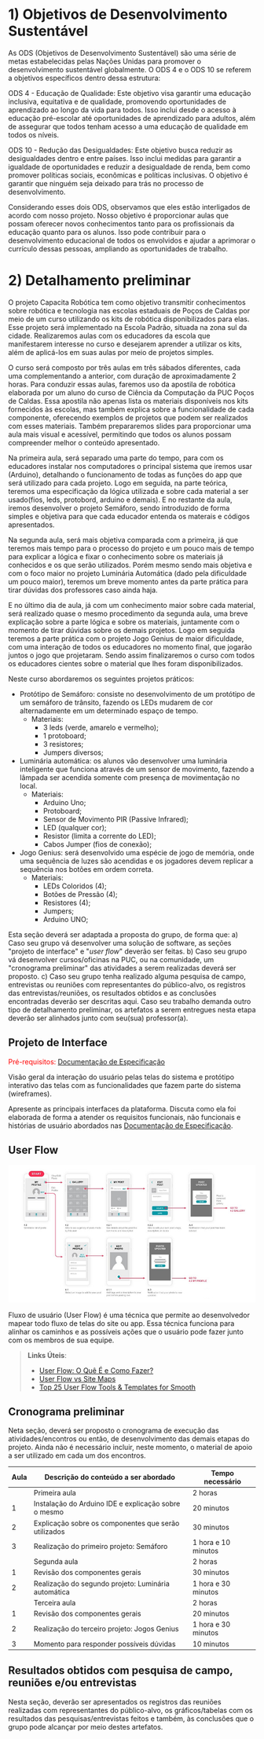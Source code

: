 # 1) Objetivos de Desenvolvimento Sustentável

As ODS (Objetivos de Desenvolvimento Sustentável) são uma série de metas estabelecidas pelas Nações Unidas para promover o desenvolvimento sustentável globalmente. O ODS 4 e o ODS 10 se referem a objetivos específicos dentro dessa estrutura:

ODS 4 - Educação de Qualidade: Este objetivo visa garantir uma educação inclusiva, equitativa e de qualidade, promovendo oportunidades de aprendizado ao longo da vida para todos. Isso inclui desde o acesso à educação pré-escolar até oportunidades de aprendizado para adultos, além de assegurar que todos tenham acesso a uma educação de qualidade em todos os níveis.

ODS 10 - Redução das Desigualdades: Este objetivo busca reduzir as desigualdades dentro e entre países. Isso inclui medidas para garantir a igualdade de oportunidades e reduzir a desigualdade de renda, bem como promover políticas sociais, econômicas e políticas inclusivas. O objetivo é garantir que ninguém seja deixado para trás no processo de desenvolvimento.

Considerando esses dois ODS, observamos que eles estão interligados de acordo com nosso projeto. Nosso objetivo é proporcionar aulas que possam oferecer novos conhecimentos tanto para os profissionais da educação quanto para os alunos. Isso pode contribuir para o desenvolvimento educacional de todos os envolvidos e ajudar a aprimorar o currículo dessas pessoas, ampliando as oportunidades de trabalho.

# 2) Detalhamento preliminar
O projeto Capacita Robótica tem como objetivo transmitir conhecimentos sobre robótica e tecnologia nas escolas estaduais de Poços de Caldas por meio de um curso utilizando os kits de robótica disponibilizados para elas. Esse projeto será implementado na Escola Padrão, situada na zona sul da cidade. Realizaremos aulas com os educadores da escola que manifestarem interesse no curso e desejarem aprender a utilizar os kits, além de aplicá-los em suas aulas por meio de projetos simples.

O curso será composto por três aulas em três sábados diferentes, cada uma complementando a anterior, com duração de aproximadamente 2 horas. Para conduzir essas aulas, faremos uso da apostila de robótica elaborada por um aluno do curso de Ciência da Computação da PUC Poços de Caldas. Essa apostila não apenas lista os materiais disponíveis nos kits fornecidos às escolas, mas também explica sobre a funcionalidade de cada componente, oferecendo exemplos de projetos que podem ser realizados com esses materiais. Também prepararemos slides para proporcionar uma aula mais visual e acessível, permitindo que todos os alunos possam compreender melhor o conteúdo apresentado.

Na primeira aula, será separado uma parte do tempo, para com os educadores instalar nos computadores o principal sistema que iremos usar (Arduino), detalhando o funcionamento de todas as funções do app que será utilizado para cada projeto. Logo em seguida, na parte teórica, teremos uma especificação da lógica utilizada e sobre cada material a ser usado(fios, leds, protobord, arduino e demais). E no restante da aula, iremos desenvolver o projeto Semáforo, sendo introduzido de forma simples e objetiva para que cada educador entenda os materais e códigos apresentados. 

Na segunda aula, será mais objetiva comparada com a primeira, já que teremos mais tempo para o processo do projeto e um pouco mais de tempo para explicar a lógica e fixar o conhecimento sobre os materiais já conhecidos e os que serão utilizados. Porém mesmo sendo mais objetiva e com o foco maior no projeto Luminária Automática (dado pela dificuldade um pouco maior), teremos um breve momento antes da parte prática para tirar dúvidas dos professores caso ainda haja. 

E no último dia de aula, já com um conhecimento maior sobre cada material, será realizado quase o mesmo procedimento da segunda aula, uma breve explicação sobre a parte lógica e sobre os materiais, juntamente com o momento de tirar dúvidas sobre os demais projetos. Logo em seguida teremos a parte prática com o projeto Jogo Genius de maior dificuldade, com uma interação de todos os educadores no momento final, que jogarão juntos o jogo que projetaram. Sendo assim finalizaremos o curso com todos os educadores cientes sobre o material que lhes foram disponibilizados. 

Neste curso abordaremos os seguintes projetos práticos:
- Protótipo de Semáforo: consiste no desenvolvimento de um protótipo de um semáforo de trânsito, fazendo os LEDs mudarem de cor alternadamente em um determinado espaço de tempo.
    - Materiais:
        - 3 leds (verde, amarelo e vermelho);
        - 1 protoboard;
        - 3 resistores;
        - Jumpers diversos;
- Luminária automática: os alunos vão desenvolver uma luminária inteligente que funciona através de um sensor de movimento, fazendo a lâmpada ser acendida somente com presença de movimentação no local.
    - Materiais:
        - Arduino Uno;
        - Protoboard;
        - Sensor de Movimento PIR (Passive Infrared);
        - LED (qualquer cor);
        - Resistor (limita a corrente do LED);
        - Cabos Jumper (fios de conexão);
- Jogo Genius: será desenvolvido uma espécie de jogo de memória, onde uma sequência de luzes são acendidas e os jogadores devem replicar a sequência nos botões em ordem correta.
    - Materiais:
        - LEDs Coloridos (4);
        - Botões de Pressão (4);
        - Resistores (4);
        - Jumpers;
        - Arduino UNO;

Esta seção deverá ser adaptada a proposta do grupo, de forma que:
a) Caso seu grupo vá desenvolver uma solução de software, as seções "projeto de interface" e "_user flow_" deverão ser feitas.
b) Caso seu grupo vá desenvolver cursos/oficinas na PUC, ou na comunidade, um "cronograma preliminar" das atividades a serem realizadas deverá ser proposto.
c) Caso seu grupo tenha realizado alguma pesquisa de campo, entrevistas ou reuniões com representantes do público-alvo, os registros das entrevistas/reuniões, os resultados obtidos e as conclusões encontradas deverão ser descritas aqui.
Caso seu trabalho demanda outro tipo de detalhamento preliminar, os artefatos a serem entregues nesta etapa deverão ser alinhados junto com seu(sua) professor(a).

## Projeto de Interface

<span style="color:red">Pré-requisitos: <a href="2-Especificação do Projeto.md"> Documentação de Especificação</a></span>

Visão geral da interação do usuário pelas telas do sistema e protótipo interativo das telas com as funcionalidades que fazem parte do sistema (wireframes).

Apresente as principais interfaces da plataforma. Discuta como ela foi elaborada de forma a atender os requisitos funcionais, não funcionais e histórias de usuário abordados nas <a href="2-Especificação do Projeto.md"> Documentação de Especificação</a>.

## User Flow

![Exemplo de UserFlow](img/userflow.jpg)

Fluxo de usuário (User Flow) é uma técnica que permite ao desenvolvedor mapear todo fluxo de telas do site ou app. Essa técnica funciona para alinhar os caminhos e as possíveis ações que o usuário pode fazer junto com os membros de sua equipe.

> **Links Úteis**:
> - [User Flow: O Quê É e Como Fazer?](https://medium.com/7bits/fluxo-de-usu%C3%A1rio-user-flow-o-que-%C3%A9-como-fazer-79d965872534)
> - [User Flow vs Site Maps](http://designr.com.br/sitemap-e-user-flow-quais-as-diferencas-e-quando-usar-cada-um/)
> - [Top 25 User Flow Tools & Templates for Smooth](https://www.mockplus.com/blog/post/user-flow-tools)

## Cronograma preliminar

Neta seção, deverá ser proposto o cronograma de execução das atividades/encontros ou então, de desenvolvimento das demais etapas do projeto.
Ainda não é necessário incluir, neste momento, o material de apoio a ser utilizado em cada um dos encontros.

|Aula   | Descrição do conteúdo a ser abordado  | Tempo necessário |
|------|-----------------------------------------|----|
|| Primeira aula | 2 horas| 
|1| Instalação do Arduino IDE e explicação sobre o mesmo  | 20 minutos |
|2| Explicação sobre os componentes que serão utilizados  | 30 minutos |
|3| Realização do primeiro projeto: Semáforo  | 1 hora e 10 minutos |
|| Segunda aula | 2 horas| 
|1| Revisão dos componentes gerais | 30 minutos |
|2| Realização do segundo projeto: Luminária automática | 1 hora e 30 minutos |
|| Terceira aula | 2 horas| 
|1| Revisão dos componentes gerais | 20 minutos |
|2| Realização do terceiro projeto: Jogos Genius | 1 hora e 30 minutos |
|3| Momento para responder possíveis dúvidas | 10 minutos |

## Resultados obtidos com pesquisa de campo, reuniões e/ou entrevistas

Nesta seção, deverão ser apresentados os registros das reuniões realizadas com representantes do público-alvo, os gráficos/tabelas com os resultados das pesquisas/entrevistas feitos e também, às conclusões que o grupo pode alcançar por meio destes artefatos.







